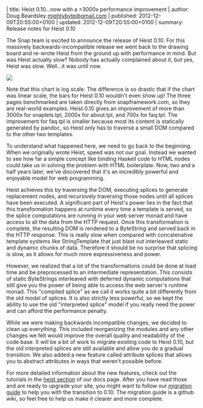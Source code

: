 | title: Heist 0.10...now with a >3000x performance improvement
| author: Doug Beardsley <mightybyte@gmail.com>
| published: 2012-12-09T20:55:00+0100
| updated:   2012-12-09T20:55:00+0100
| summary: Release notes for Heist 0.10

The Snap team is excited to announce the release of Heist 0.10.  For this
massively backwards-incompatible release we went back to the drawing board and
re-wrote Heist from the ground up with performance in mind.  But was Heist
actually slow?  Nobody has actually complained about it, but yes, Heist was
slow.  Well...it was until now.

![](/media/img/heist-perf.png)

Note that this chart is log scale.  The difference is so drastic that if the
chart was linear scale, the bars for Heist 0.10 wouldn't even show up!  The
three pages benchmarked are taken directly from snapframework.com, so they are
real-world examples.  Heist 0.10 gives an improvement of more than 3000x for
snaplets.tpl, 2000x for about.tpl, and 700x for faq.tpl.  The improvement for
faq.tpl is smaller because most its content is statically generated by pandoc,
so Heist only has to traverse a small DOM compared to the other two templates.

To understand what happened here, we need to go back to the beginning.  When
we originally wrote Heist, speed was not our goal.  Instead we wanted to see
how far a simple concept like binding Haskell code to HTML nodes could take us
in solving the problem with HTML boilerplate.  Now, two and a half years
later, we've discovered that it's an incredibly powerful and enjoyable model
for web programming.

Heist achieves this by traversing the DOM, executing splices to generate
replacement nodes, and recursively traversing those nodes until all splices
have been executed.  A significant part of Heist's power lies in the fact that
this transformation happens at runtime every time a template is served, so the
splice computations are running in your web server monad and have access to
all the data from the HTTP request.  Once this transformation is complete, the
resulting DOM is rendered to a ByteString and served back in the HTTP
response.  This is really slow when compared with concatenative template
systems like StringTemplate that just blast out interleaved static and dynamic
chunks of data.  Therefore it should be no surprise that splicing is slow, as
it allows for much more expressiveness and power.

However, we realized that a lot of the transformations could be done at load
time and be preprocessed to an intermediate representation.  This consists of
static ByteStrings interleaved with deferred dynamic computations that still
give you the power of being able to access the web server's runtime monad.
This "compiled splice" as we call it works quite a bit differently from the
old model of splices.  It is also strictly less powerful, so we kept the
ability to use the old "interpreted splice" model if you really need the power
and can afford the performance penalty.

While we were making backwards incompatible changes, we decided to clean up
everything.  This included reorganizing the modules and any other changes we
felt would improve the overall quality and readability of the code base.  It
will be a bit of work to migrate existing code to Heist 0.10, but the old
interpreted splices are still available and allow you do a gradual transition.
We also added a new feature called attribute splices that allows you to
abstract attributes in ways that weren't possible before.

For more detailed information about the new features, check out the tutorials
in the [heist section](/docs#heist) of our docs page.  After you have read
those and are ready to upgrade your site, you might want to follow our [migration
guide](https://github.com/snapframework/heist/wiki/Migrating-Snap-Applications-to-Heist-0.10)
to help you with the transition to 0.10.  The migration guide is a github
wiki, so feel free to help us make it clearer and more complete.

